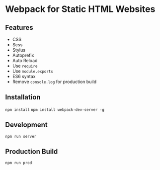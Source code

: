 # Webpack for Static HTML Websites

## Features
- CSS
- Scss
- Stylus
- Autoprefix
- Auto Reload
- Use `require`
- Use `module.exports`
- ES6 syntax
- Remove `console.log` for production build

## Installation
`npm install`
`npm install webpack-dev-server -g`

## Development
`npm run server`

## Production Build
`npm run prod`